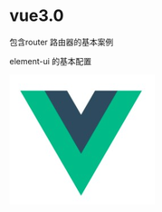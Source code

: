 # vue3.0
包含router 路由器的基本案例

element-ui 的基本配置

![img](https://github.com/Tanghoa/Vue3.0-TestPRO/blob/master/vue_test3.0/image/vue.jpg)
